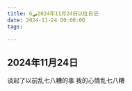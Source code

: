 ```yaml
---
title: G🛹2024年11月24日以往日记
date: 2024-11-24 00:00:00
tags:

---
```


## 2024年11月24日
谈起了以前乱七八糟的事
我的心情乱七八糟